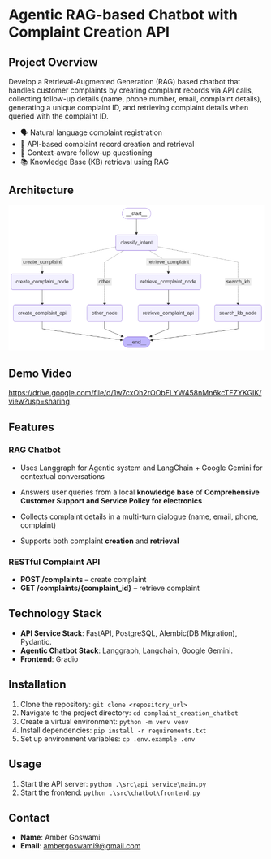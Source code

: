 # Agentic RAG-based Chatbot with Complaint Creation API

## Project Overview

Develop a Retrieval-Augmented Generation (RAG) based chatbot that handles customer
complaints by creating complaint records via API calls, collecting follow-up details (name,
phone number, email, complaint details), generating a unique complaint ID, and retrieving
complaint details when queried with the complaint ID.
- 🗣️ Natural language complaint registration
- 🔗 API-based complaint record creation and retrieval
- 🧠 Context-aware follow-up questioning
- 📚 Knowledge Base (KB) retrieval using RAG

## Architecture
![alt text](chatbot_graph.png)

## Demo Video
https://drive.google.com/file/d/1w7cxOh2rOObFLYW458nMn6kcTFZYKGIK/view?usp=sharing



## Features

### RAG Chatbot
- Uses Langgraph for Agentic system and LangChain + Google Gemini for contextual conversations
- Answers user queries from a local **knowledge base** of **Comprehensive Customer Support and Service Policy for electronics**

- Collects complaint details in a multi-turn dialogue (name, email, phone, complaint)
- Supports both complaint **creation** and **retrieval**

### RESTful Complaint API
- **POST /complaints** – create complaint
- **GET /complaints/{complaint_id}** – retrieve complaint

## Technology Stack

- **API Service Stack**: FastAPI, PostgreSQL, Alembic(DB Migration), Pydantic.
- **Agentic Chatbot Stack**: Langgraph, Langchain, Google Gemini. 
- **Frontend**: Gradio


## Installation

1. Clone the repository: ```git clone <repository_url>```
2. Navigate to the project directory: ```cd complaint_creation_chatbot```
3. Create a virtual environment: ```python -m venv venv```
4. Install dependencies: ```pip install -r requirements.txt```
4. Set up environment variables: ```cp .env.example .env```


## Usage
1. Start the API server: ```python .\src\api_service\main.py ```
2. Start the frontend: ```python .\src\chatbot\frontend.py```

## Contact

- **Name**: Amber Goswami
- **Email**: ambergoswami9@gmail.com
